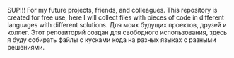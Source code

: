 SUP!!!
For my future projects, friends, and colleagues. This repository is created for free use, here I will collect files with pieces of code in different languages ​​with different solutions.
Для моих будущих проектов, друзей и коллег. Этот репозиторий создан для свободного использования, здесь я буду собирать файлы с кусками кода на разных языках с разными решениями.
